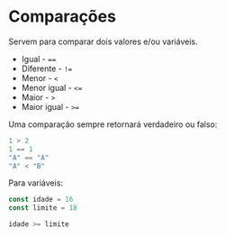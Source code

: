 # Comparações

Servem para comparar dois valores e/ou variáveis.

- Igual - `==`
- Diferente - `!=`
- Menor - `<`
- Menor igual - `<=`
- Maior - `>`
- Maior igual - `>=`

Uma comparação sempre retornará verdadeiro ou falso:

```javascript
1 > 2
1 == 1
"A" == "A"
"A" < "B"
```

Para variáveis:

```javascript
const idade = 16
const limite = 18

idade >= limite
```